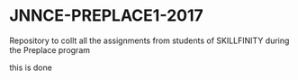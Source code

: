 # JNNCE-PREPLACE1-2017
Repository to collt all the assignments from students of SKILLFINITY during the Preplace program

this is done
